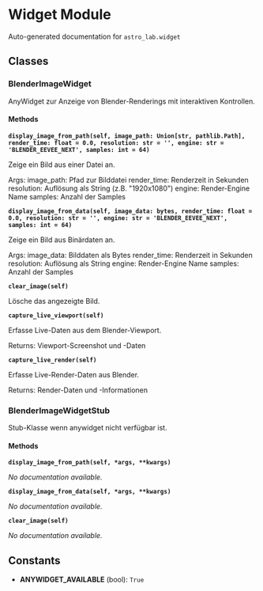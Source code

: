 # Widget Module

Auto-generated documentation for `astro_lab.widget`

## Classes

### BlenderImageWidget

AnyWidget zur Anzeige von Blender-Renderings mit interaktiven Kontrollen.

#### Methods

**`display_image_from_path(self, image_path: Union[str, pathlib.Path], render_time: float = 0.0, resolution: str = '', engine: str = 'BLENDER_EEVEE_NEXT', samples: int = 64)`**

Zeige ein Bild aus einer Datei an.

Args:
image_path: Pfad zur Bilddatei
render_time: Renderzeit in Sekunden
resolution: Auflösung als String (z.B. "1920x1080")
engine: Render-Engine Name
samples: Anzahl der Samples

**`display_image_from_data(self, image_data: bytes, render_time: float = 0.0, resolution: str = '', engine: str = 'BLENDER_EEVEE_NEXT', samples: int = 64)`**

Zeige ein Bild aus Binärdaten an.

Args:
image_data: Bilddaten als Bytes
render_time: Renderzeit in Sekunden
resolution: Auflösung als String
engine: Render-Engine Name
samples: Anzahl der Samples

**`clear_image(self)`**

Lösche das angezeigte Bild.

**`capture_live_viewport(self)`**

Erfasse Live-Daten aus dem Blender-Viewport.

Returns:
Viewport-Screenshot und -Daten

**`capture_live_render(self)`**

Erfasse Live-Render-Daten aus Blender.

Returns:
Render-Daten und -Informationen

### BlenderImageWidgetStub

Stub-Klasse wenn anywidget nicht verfügbar ist.

#### Methods

**`display_image_from_path(self, *args, **kwargs)`**

*No documentation available.*

**`display_image_from_data(self, *args, **kwargs)`**

*No documentation available.*

**`clear_image(self)`**

*No documentation available.*

## Constants

- **ANYWIDGET_AVAILABLE** (bool): `True`
